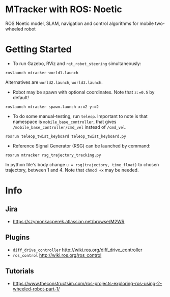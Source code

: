 # MTracker with ROS: Noetic
ROS Noetic model, SLAM, navigation and control algorithms for mobile two-wheeled robot

# Getting Started
- To run Gazebo, RViz and `rqt_robot_steering` simultaneously:
```
roslaunch mtracker world1.launch
```
Alternatives are `world2.launch`, `world3.launch`.

- Robot may be spawn with optional coordinates. Note that `z:=0.5` by default!
```
roslaunch mtracker spawn.launch x:=2 y:=2
```
- To do some manual-testing, run `teleop`. Important to note is that namespace is `mobile_base_controller`, that gives `/mobile_base_controller/cmd_vel` instead of `/cmd_vel`.
```
rosrun teleop_twist_keyboard teleop_twist_keyboard.py
```
- Reference Signal Generator (RSG) can be launched by command:
```
rosrun mtracker rsg_trajectory_tracking.py
```
In python file's body change `u = rsg(trajectory, time_float)` to chosen trajectory, between 1 and 4. Note that `chmod +x` may be needed.

# Info
## Jira
- https://szymonkacperek.atlassian.net/browse/M2WR

## Plugins
- `diff_drive_controller` http://wiki.ros.org/diff_drive_controller
- `ros_control` http://wiki.ros.org/ros_control

## Tutorials
- https://www.theconstructsim.com/ros-projects-exploring-ros-using-2-wheeled-robot-part-1/



